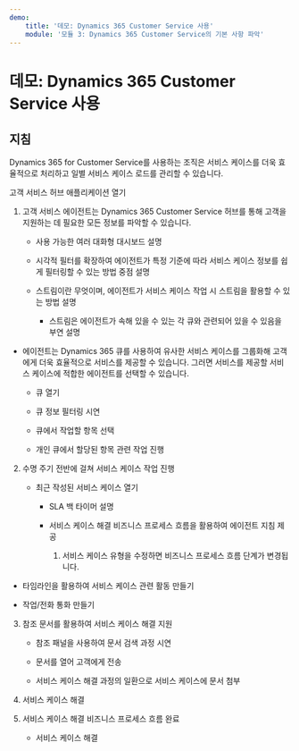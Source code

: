 ```yaml
---
demo:
    title: '데모: Dynamics 365 Customer Service 사용'
    module: '모듈 3: Dynamics 365 Customer Service의 기본 사항 파악'
---
```


# 데모: Dynamics 365 Customer Service 사용

## 지침

Dynamics 365 for Customer Service를 사용하는 조직은 서비스 케이스를 더욱 효율적으로 처리하고 일별 서비스 케이스 로드를 관리할 수 있습니다. 

고객 서비스 허브 애플리케이션 열기

1. 고객 서비스 에이전트는 Dynamics 365 Customer Service 허브를 통해 고객을 지원하는 데 필요한 모든 정보를 파악할 수 있습니다. 

	- 사용 가능한 여러 대화형 대시보드 설명

	- 시각적 필터를 확장하여 에이전트가 특정 기준에 따라 서비스 케이스 정보를 쉽게 필터링할 수 있는 방법 중점 설명 

	- 스트림이란 무엇이며, 에이전트가 서비스 케이스 작업 시 스트림을 활용할 수 있는 방법 설명 

		- 스트림은 에이전트가 속해 있을 수 있는 각 큐와 관련되어 있을 수 있음을 부연 설명 

- 에이전트는 Dynamics 365 큐를 사용하여 유사한 서비스 케이스를 그룹화해 고객에게 더욱 효율적으로 서비스를 제공할 수 있습니다. 그러면 서비스를 제공할 서비스 케이스에 적합한 에이전트를 선택할 수 있습니다. 

	- 큐 열기

	- 큐 정보 필터링 시연

	- 큐에서 작업할 항목 선택

	- 개인 큐에서 할당된 항목 관련 작업 진행

2. 수명 주기 전반에 걸쳐 서비스 케이스 작업 진행

	- 최근 작성된 서비스 케이스 열기 

		- SLA 백 타이머 설명

		- 서비스 케이스 해결 비즈니스 프로세스 흐름을 활용하여 에이전트 지침 제공

			1. 서비스 케이스 유형을 수정하면 비즈니스 프로세스 흐름 단계가 변경됩니다. 

- 타임라인을 활용하여 서비스 케이스 관련 활동 만들기

- 작업/전화 통화 만들기

3. 참조 문서를 활용하여 서비스 케이스 해결 지원

	- 참조 패널을 사용하여 문서 검색 과정 시연

	- 문서를 열어 고객에게 전송

	- 서비스 케이스 해결 과정의 일환으로 서비스 케이스에 문서 첨부

4. 서비스 케이스 해결

5. 서비스 케이스 해결 비즈니스 프로세스 흐름 완료

	- 서비스 케이스 해결
